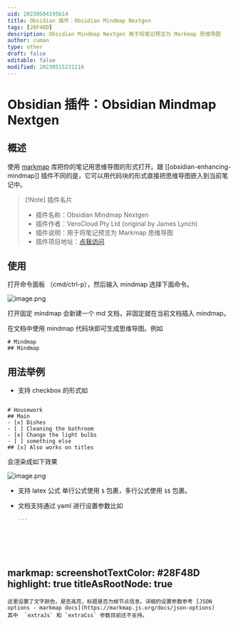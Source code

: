 ```yaml
---
uid: 20230504195614
title: Obsidian 插件：Obsidian Mindmap Nextgen
tags: [28F48D]
description: Obsidian Mindmap Nextgen 用于将笔记预览为 Markmap 思维导图
author: cuman
type: other
draft: false
editable: false
modified: 20230515231216
---
```


# Obsidian 插件：Obsidian Mindmap Nextgen

## 概述

使用 [markmap](https://markmap.js.org/) 库把你的笔记用思维导图的形式打开。跟 [[obsidian-enhancing-mindmap]] 插件不同的是，它可以用代码块的形式直接把思维导图嵌入到当前笔记中。

> [!Note] 插件名片
> - 插件名称：Obsidian Mindmap Nextgen
> - 插件作者：VeroCloud Pty Ltd (original by James Lynch)
> - 插件说明：用于将笔记预览为 Markmap 思维导图
> - 插件项目地址：[点我访问](https://github.com/verocloud/obsidian-mindmap-nextgen)

## 使用

打开命令面板 （cmd/ctrl-p），然后输入 mindmap 选择下面命令。

![image.png](https://cdn.pkmer.cn/images/202305042004599.png!pkmer)

打开固定 mindmap 会新建一个 md 文档，非固定就在当前文档插入 mindmap。

在文档中使用 mindmap 代码块即可生成思维导图。例如

```markmap
# Mindmap
## Mindmap
```

## 用法举例

- 支持 checkbox 的形式如

```markmap

# Housework
## Main
- [x] Dishes
- [ ] Cleaning the bathroom
- [x] Change the light bulbs
- [ ] something else
## [x] Also works on titles
```

会渲染成如下效果

![image.png](https://cdn.pkmer.cn/images/202305042009330.png!pkmer)

- 支持 latex 公式
  单行公式使用 `$` 包裹，多行公式使用 `$$` 包裹。
- 文档支持通过 yaml 进行设置参数比如

  ```yaml
  ---







markmap:
  screenshotTextColor: #28F48D
  highlight: true
  titleAsRootNode: true
---

```
这里设置了文字颜色，是否高亮，标题是否为根节点信息。详细的设置参数参考 [JSON options - markmap docs](https://markmap.js.org/docs/json-options)
其中  `extraJs` 和 `extraCss` 参数目前还不支持。

